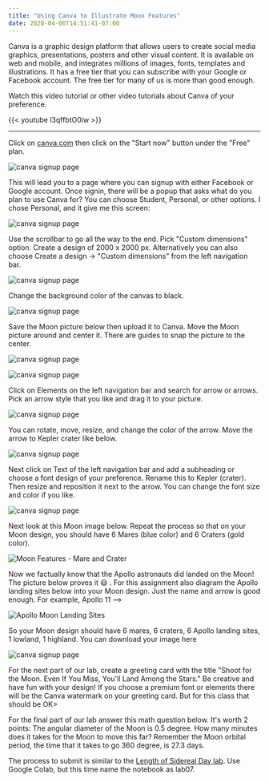 ```yaml
---
title: "Using Canva to Illustrate Moon Features"
date: 2020-04-06T14:51:41-07:00
---
```


Canva is a graphic design platform that allows users to create social media graphics, presentations, posters and other visual content. It is available on web and mobile, and integrates millions of images, fonts, templates and illustrations. It has a free tier that you can subscribe with your Google or Facebook account. The free tier for many of us is more than good enough.

Watch this video tutorial or other video tutorials about Canva of your preference.

{{< youtube l3qffbtO0iw >}} 

___

Click on [canva.com](https://www.canva.com/pricing/) then click on the "Start now" button under the "Free" plan. 

![canva signup page](/img/canva01.jpg/)


This will lead you to a page where you can signup with either Facebook or Google account. Once signin, there will be a popup that asks what do you plan to use Canva for? You can choose Student, Personal, or other options. I chose Personal, and it give me this screen:

![canva signup page](/img/canva02.jpg/)

Use the scrollbar to go all the way to the end. Pick "Custom dimensions" option. Create a design of 2000 x 2000 px. Alternatively
you can also choose Create a design -> "Custom dimensions" from the left navigation bar.

![canva signup page](/img/canva05.jpg/)

Change the background color of the canvas to black.

![canva signup page](/img/canva06.jpg/)

Save the Moon picture below then upload it to Canva. Move the Moon picture around and center it. There are guides to snap the picture to the center.

![canva signup page](/img/Supermoon_2017-12-06_full-moon.jpg/)


![canva signup page](/img/canva07.jpg/)

Click on Elements on the left navigation bar and search for arrow or arrows. Pick an arrow style that you like and drag it to your
picture.

![canva signup page](/img/canva08.jpg/)

You can rotate, move, resize, and change the color of the arrow. Move the arrow to Kepler crater like below.

![canva signup page](/img/canva09.jpg/)

Next click on Text of the left navigation bar and add a subheading or choose a font design of your preference.
Rename this to Kepler (crater). Then resize and reposition it next to the arrow. You can change the font size and color if you like.

![canva signup page](/img/canva10.jpg/)

Next look at this Moon image below. Repeat the process so that on your Moon design, you should have 6 Mares (blue color) and 6
Craters (gold color). 


![Moon Features - Mare and Crater ](/img/1200px-Moon_names.svg.png/)


Now we factually know that the Apollo astronauts did landed on the Moon! The picture below proves it :smiley: . For this assignment also diagram the Apollo landing sites below into your Moon design. Just the name and arrow is good enough. For example, Apollo 11 -->

![Apollo Moon Landing Sites](/img/Apollo-moon-template-with_ST.jpg/)

So your Moon design should have 6 mares, 6 craters, 6 Apollo landing sites, 1 lowland, 1 highland. You can download your image here

![canva signup page](/img/canva11.jpg/)

For the next part of our lab, create a greeting card with the title "Shoot for the Moon. Even If You Miss, You'll Land Among the Stars." Be creative and have fun with your design! If you choose a premium font or elements there will be
the Canva watermark on your greeting card. But for this class that should be OK>

For the final part of our lab answer this math question below. It's worth 2 points: The angular diameter of the Moon is 0.5 degree. 
How many minutes does it takes for the Moon to move this far? Remember the Moon orbital period, the time that it takes to go 360 degree,
is 27.3 days.

The process to submit is similar to the [Length of Sidereal Day lab](../lengthofsiderealday). Use Google Colab, but this time name the notebook as lab07.













